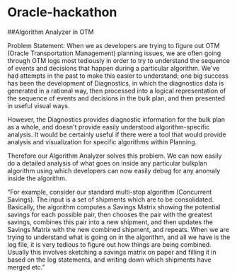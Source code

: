 # Oracle-hackathon

##Algorithm Analyzer in OTM

Problem Statement:
When we as developers are trying to figure out OTM (Oracle Transportation Management) planning issues, we are often going through OTM logs most tediously in order to try to understand the sequence of events and decisions that happen during a particular algorithm.  We've had attempts in the past to make this easier to understand; one big success has been the development of Diagnostics, in which the diagnostics data is generated in a rational way, then processed into a logical representation of the sequence of events and decisions in the bulk plan, and then presented in useful visual ways.

However, the Diagnostics provides diagnostic information for the bulk plan as a whole, and doesn't provide easily understood algorithm-specific analysis.  It would be certainly useful if there were a tool that would provide analysis and visualization for specific algorithms within Planning.

Therefore our Algorithm Analyzer solves this problem. We can now easily do a detailed analysis of what goes on inside any particular bulkplan algorithm using which developers can now easily debug for any anomaly inside the algorithm. 

“For example, consider our standard multi-stop algorithm (Concurrent Savings).  The input is a set of shipments which are to be consolidated.  Basically, the algorithm computes a Savings Matrix showing the potential savings for each possible pair, then chooses the pair with the greatest savings, combines this pair into a new shipment, and then updates the Savings Matrix with the new combined shipment, and repeats.  When we are trying to understand what is going on in the algorithm, and all we have is the log file, it is very tedious to figure out how things are being combined.  Usually this involves sketching a savings matrix on paper and filling it in based on the log statements, and writing down which shipments have merged etc.”
